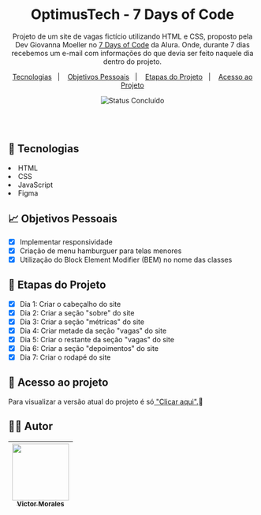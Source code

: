 <h1 align="center">OptimusTech - 7 Days of Code</h1>

<p align="center">
  Projeto de um site de vagas fictício utilizando HTML e CSS, proposto pela Dev Giovanna Moeller no <a href="https://7daysofcode.io/">7 Days of Code</a>
  da Alura. Onde, durante 7 dias recebemos um e-mail com informações do que devia ser feito naquele dia dentro do projeto.
</p>

<p align="center">
  <a href="#-tecnologias">Tecnologias</a>&nbsp;&nbsp;&nbsp;|&nbsp;&nbsp;&nbsp;
  <a href="#-objetivos-pessoais">Objetivos Pessoais</a>&nbsp;&nbsp;&nbsp;|&nbsp;&nbsp;&nbsp;
  <a href="#-etapas-do-projeto">Etapas do Projeto</a>&nbsp;&nbsp;&nbsp;|&nbsp;&nbsp;&nbsp;
  <a href="#-acesso-ao-projeto">Acesso ao Projeto</a>
</p>

<p align="center">
  <img alt="Status Concluído" src="http://img.shields.io/static/v1?label=STATUS&message=CONCLUIDO&color=GREEN&style=for-the-badge">
</p>

<br>
<br>

## 🚀 Tecnologias

<li>HTML</li>
<li>CSS</li>
<li>JavaScript</li>
<li>Figma</li>

## 📈 Objetivos Pessoais

- [X] Implementar responsividade
- [X] Criação de menu hamburguer para telas menores
- [X] Utilização do Block Element Modifier (BEM) no nome das classes

## 📝 Etapas do Projeto

- [X] Dia 1: Criar o cabeçalho do site
- [X] Dia 2: Criar a seção "sobre" do site
- [X] Dia 3: Criar a seção "métricas" do site
- [x] Dia 4: Criar metade da seção "vagas" do site
- [X] Dia 5: Criar o restante da seção "vagas" do site
- [X] Dia 6: Criar a seção "depoimentos" do site
- [X] Dia 7: Criar o rodapé do site

## 📁 Acesso ao projeto

<p>Para visualizar a versão atual do projeto é só<a href="https://optimus-tech-neon.vercel.app/"> "Clicar aqui".</a>🚀</p>

## 👨‍💻 Autor

| [<img src="https://avatars.githubusercontent.com/victor-tosto" width=115><br><sub>Victor Morales</sub>](https://github.com/victor-tosto) | 
| :---: |
